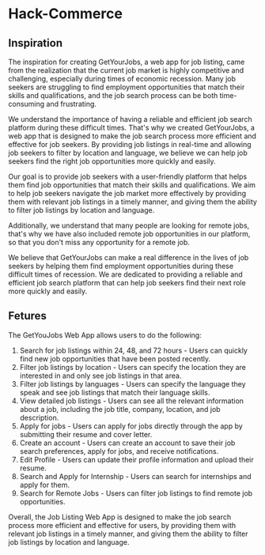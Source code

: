 # Hack-Commerce

## Inspiration

The inspiration for creating GetYourJobs, a web app for job listing, came from the realization that the current job market is highly competitive and challenging, especially during times of economic recession. Many job seekers are struggling to find employment opportunities that match their skills and qualifications, and the job search process can be both time-consuming and frustrating.

We understand the importance of having a reliable and efficient job search platform during these difficult times. That's why we created GetYourJobs, a web app that is designed to make the job search process more efficient and effective for job seekers. By providing job listings in real-time and allowing job seekers to filter by location and language, we believe we can help job seekers find the right job opportunities more quickly and easily.

Our goal is to provide job seekers with a user-friendly platform that helps them find job opportunities that match their skills and qualifications. We aim to help job seekers navigate the job market more effectively by providing them with relevant job listings in a timely manner, and giving them the ability to filter job listings by location and language.

Additionally, we understand that many people are looking for remote jobs, that's why we have also included remote job opportunities in our platform, so that you don't miss any opportunity for a remote job.

We believe that GetYourJobs can make a real difference in the lives of job seekers by helping them find employment opportunities during these difficult times of recession. We are dedicated to providing a reliable and efficient job search platform that can help job seekers find their next role more quickly and easily.

## Fetures

The GetYouJobs Web App allows users to do the following:

1. Search for job listings within 24, 48, and 72 hours - Users can quickly find new job opportunities that have been posted recently.  
2. Filter job listings by location - Users can specify the location they are interested in and only see job listings in that area.  
3. Filter job listings by languages - Users can specify the language they speak and see job listings that match their language skills.  
4. View detailed job listings - Users can see all the relevant information about a job, including the job title, company, location, and job description.  
5. Apply for jobs - Users can apply for jobs directly through the app by submitting their resume and cover letter.  
6. Create an account - Users can create an account to save their job search preferences, apply for jobs, and receive notifications.  
7. Edit Profile - Users can update their profile information and upload their resume.  
8. Search and Apply for Internship - Users can search for internships and apply for them.  
9. Search for Remote Jobs - Users can filter job listings to find remote job opportunities.  

Overall, the Job Listing Web App is designed to make the job search process more efficient and effective for users, by providing them with relevant job listings in a timely manner, and giving them the ability to filter job listings by location and language.
